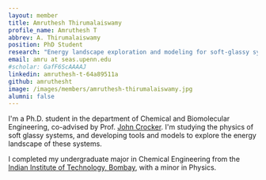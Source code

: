 ```yaml
---
layout: member
title: Amruthesh Thirumalaiswamy
profile_name: Amruthesh T
abbrev: A. Thirumalaiswamy
position: PhD Student
research: "Energy landscape exploration and modeling for soft-glassy systems"
email: amru at seas.upenn.edu
#scholar: GafF6ScAAAAJ
linkedin: amruthesh-t-64a89511a
github: amruthesht
image: /images/members/amruthesh-thirumalaiswamy.jpg
alumni: false
---
```

I'm a Ph.D. student in the department of Chemical and Biomolecular Engineering, co-advised by Prof. [John Crocker](https://crocker.seas.upenn.edu). I'm studying the physics of soft glassy systems, and developing tools and models to explore the energy landscape of these systems.

I completed my undergraduate major in Chemical Engineering from the [Indian Institute of Technology, Bombay](http://www.iitb.ac.in/), with a minor in Physics.